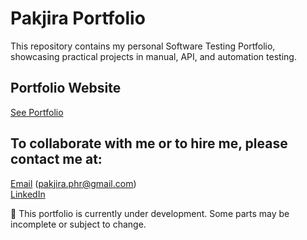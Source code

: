 # Pakjira Portfolio
This repository contains my personal Software Testing Portfolio, showcasing practical projects in manual, API, and automation testing.

## Portfolio Website
[See Portfolio](https://pakjira-p.github.io/portfolio-softwaretester/)

## To collaborate with me or to hire me, please contact me at:
[Email](mailto:pakjira.phr@gmail.com) (pakjira.phr@gmail.com)  
[LinkedIn](https://www.linkedin.com/in/pakjira/)

🚧 This portfolio is currently under development. Some parts may be incomplete or subject to change.

